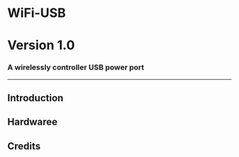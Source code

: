 # WiFi-USB #
Version 1.0
======

### A wirelessly controller USB power port ###

---

## Introduction ##

## Hardwaree ##

## Credits ##

